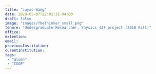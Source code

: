 ```yaml
---
title: "Luyao Wang"
date: 2020-05-07T22:01:31-04:00
draft: false
image: "images/TheThinker_small.png"
tenure: "Undergraduate Researcher, Physics 437 project (2018 Fall)"
office:
extention:
email:
previousInstitution: 
curentInstitution: 
tags: 
 - "alumn"
 - "COOP"
---
```


